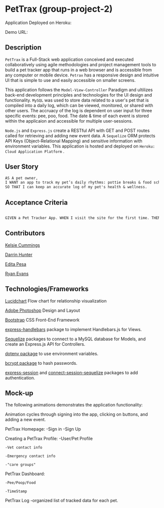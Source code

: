 # PetTrax (group-project-2)

Application Deployed on Heroku:

Demo URL:


## Description
`PetTrax` is a Full-Stack web application conceived and executed collaboratively using agile methodologies and project management tools to build a pet tracker app that runs in a web browser and is accessible from any computer or mobile device. `Petrax` has a responsive design and intuitive UI that is simple to use and easily accessible on smaller screens.

This application follows the `Model-View-Controller` Paradigm and ultilizes back-end development principles and technologies for the UI design and functionality. `MySQL` was used to store data related to a user's pet that is compiled into a daily log, which can be viewed, monitored, or shared with other users. The accruacy of the log is dependent on user input for three specific events: pee, poo, food. The date & time of each event is stored within the applicaion and accessible for multiple user-sessions. 

`Node.js` and `Express.js` create a RESTful API with GET and POST routes called for retrieving and adding new event data. A `Sequelize` ORM protects API Keys (Object-Relational Mapping) and sensitive information with environment variables. This application is hosted and deployed on `Heroku: Cloud Application Platform` . 

<!-- at least one new library, package, or technology: -->

## User Story

```md
AS A pet owner, 
I WANT an app to track my pet’s daily rhythms: pottie breaks & food schedule.
SO THAT I can keep an accurate log of my pet's health & wellness.

```


## Acceptance Criteria

```md

GIVEN a Pet Tracker App. WHEN I visit the site for the first time. THEN I am prompted to either sign up or sign in. WHEN I choose to sign up. THEN I am prompted to create a username and password. WHEN I click on the sign-up button. THEN my user credentials are saved and I am logged into the site. WHEN I revisit the site at a later time and choose to sign in. THEN I am prompted to enter my username and password. WHEN I am signed in to the site. THEN I see navigation links for the, the dashboard, and the option to log out. 

```

## Contributors

[Kelsie Cummings](https://github.com/kelsie-c)

[Darrin Hunter](https://github.com/)

[Edita Pesa](https://github.com)

[Ryan Evans](https://github.com/rdevans87)


## Technologies/Frameworks

[Lucidchart](https://www.lucidchart.com/pages/) Flow chart for relationship visualization 

[Adobe Photoshop](https://www.adobe.com/) Design and Layout

[Bootstrap](https://getbootstrap.com/) CSS Front-End Framework 

[express-handlebars](https://www.npmjs.com/package/express-handlebars) package to implement Handlebars.js for Views.

[Sequelize](https://www.npmjs.com/package/sequelize) packages to connect to a MySQL database for Models, and create an Express.js API for Controllers.

[dotenv package](https://www.npmjs.com/package/dotenv) to use environment variables.

[bcrypt package](https://www.npmjs.com/package/bcrypt) to hash passwords.

[express-session](https://www.npmjs.com/package/express-session) and [connect-session-sequelize](https://www.npmjs.com/package/connect-session-sequelize) packages to add authentication.




## Mock-up
The following animations demonstrates the application functionality: 

Animation cycles through signing into the app, clicking on buttons, and adding a new event.

PetTrax Homepage:
    -Sign in
    -Sign Up 

Creating a PetTrax Profile:
    -User/Pet Profile

    -Vet contact info 

    -Emergency contact info

    -"care groups"

PetTrax Dashboard:

    -Pee/Poop/Food

    -TimeStamp

PetTrax Log
    -organized list of tracked data for each pet.






